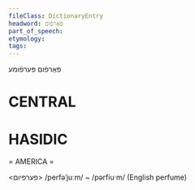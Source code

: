 ```yaml
---
fileClass: DictionaryEntry
headword: פּאַרפֿום
part_of_speech: 
etymology: 
tags: 
---
```

פּאַרפֿום
פּערפֿומע

CENTRAL
========

HASIDIC
=======
= AMERICA = 

<פערפיום>
/perfəˈjuːm/ ~ /pərfiuˑm/ (English perfume)